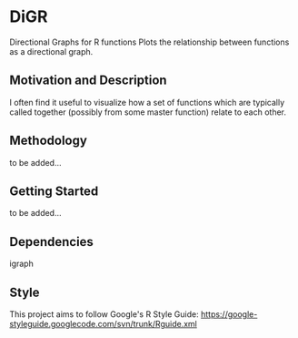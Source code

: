 # DiGR
Directional Graphs for R functions
Plots the relationship between functions as a directional graph.

## Motivation and Description
I often find it useful to visualize how a set of functions which are typically called together (possibly from some master function) relate to each other.

## Methodology
to be added...

## Getting Started
to be added...

## Dependencies
igraph

## Style
This project aims to follow Google's R Style Guide:
https://google-styleguide.googlecode.com/svn/trunk/Rguide.xml